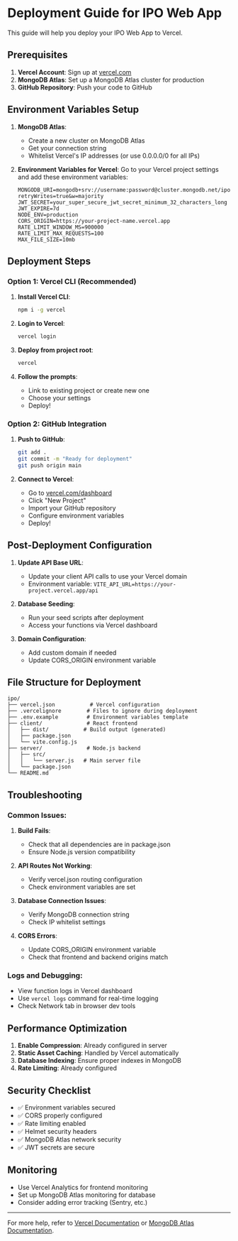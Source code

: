 # Deployment Guide for IPO Web App

This guide will help you deploy your IPO Web App to Vercel.

## Prerequisites

1. **Vercel Account**: Sign up at [vercel.com](https://vercel.com)
2. **MongoDB Atlas**: Set up a MongoDB Atlas cluster for production
3. **GitHub Repository**: Push your code to GitHub

## Environment Variables Setup

1. **MongoDB Atlas**:
   - Create a new cluster on MongoDB Atlas
   - Get your connection string
   - Whitelist Vercel's IP addresses (or use 0.0.0.0/0 for all IPs)

2. **Environment Variables for Vercel**:
   Go to your Vercel project settings and add these environment variables:

   ```
   MONGODB_URI=mongodb+srv://username:password@cluster.mongodb.net/ipoapp?retryWrites=true&w=majority
   JWT_SECRET=your_super_secure_jwt_secret_minimum_32_characters_long
   JWT_EXPIRE=7d
   NODE_ENV=production
   CORS_ORIGIN=https://your-project-name.vercel.app
   RATE_LIMIT_WINDOW_MS=900000
   RATE_LIMIT_MAX_REQUESTS=100
   MAX_FILE_SIZE=10mb
   ```

## Deployment Steps

### Option 1: Vercel CLI (Recommended)

1. **Install Vercel CLI**:
   ```bash
   npm i -g vercel
   ```

2. **Login to Vercel**:
   ```bash
   vercel login
   ```

3. **Deploy from project root**:
   ```bash
   vercel
   ```

4. **Follow the prompts**:
   - Link to existing project or create new one
   - Choose your settings
   - Deploy!

### Option 2: GitHub Integration

1. **Push to GitHub**:
   ```bash
   git add .
   git commit -m "Ready for deployment"
   git push origin main
   ```

2. **Connect to Vercel**:
   - Go to [vercel.com/dashboard](https://vercel.com/dashboard)
   - Click "New Project"
   - Import your GitHub repository
   - Configure environment variables
   - Deploy!

## Post-Deployment Configuration

1. **Update API Base URL**:
   - Update your client API calls to use your Vercel domain
   - Environment variable: `VITE_API_URL=https://your-project.vercel.app/api`

2. **Database Seeding**:
   - Run your seed scripts after deployment
   - Access your functions via Vercel dashboard

3. **Domain Configuration**:
   - Add custom domain if needed
   - Update CORS_ORIGIN environment variable

## File Structure for Deployment

```
ipo/
├── vercel.json           # Vercel configuration
├── .vercelignore        # Files to ignore during deployment
├── .env.example         # Environment variables template
├── client/              # React frontend
│   ├── dist/           # Build output (generated)
│   ├── package.json
│   └── vite.config.js
├── server/              # Node.js backend
│   ├── src/
│   │   └── server.js   # Main server file
│   └── package.json
└── README.md
```

## Troubleshooting

### Common Issues:

1. **Build Fails**:
   - Check that all dependencies are in package.json
   - Ensure Node.js version compatibility

2. **API Routes Not Working**:
   - Verify vercel.json routing configuration
   - Check environment variables are set

3. **Database Connection Issues**:
   - Verify MongoDB connection string
   - Check IP whitelist settings

4. **CORS Errors**:
   - Update CORS_ORIGIN environment variable
   - Check that frontend and backend origins match

### Logs and Debugging:

- View function logs in Vercel dashboard
- Use `vercel logs` command for real-time logging
- Check Network tab in browser dev tools

## Performance Optimization

1. **Enable Compression**: Already configured in server
2. **Static Asset Caching**: Handled by Vercel automatically
3. **Database Indexing**: Ensure proper indexes in MongoDB
4. **Rate Limiting**: Already configured

## Security Checklist

- ✅ Environment variables secured
- ✅ CORS properly configured
- ✅ Rate limiting enabled
- ✅ Helmet security headers
- ✅ MongoDB Atlas network security
- ✅ JWT secrets are secure

## Monitoring

- Use Vercel Analytics for frontend monitoring
- Set up MongoDB Atlas monitoring for database
- Consider adding error tracking (Sentry, etc.)

---

For more help, refer to [Vercel Documentation](https://vercel.com/docs) or [MongoDB Atlas Documentation](https://docs.atlas.mongodb.com/).
